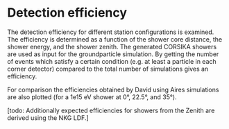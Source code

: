 # Detection efficiency

The detection efficiency for different station configurations is examined. The
efficiency is determined as a function of the shower core distance, the shower
energy, and the shower zenith. The generated CORSIKA showers are used as input
for the groundparticle simulation. By getting the number of events which
satisfy a certain condition (e.g. at least a particle in each corner detector)
compared to the total number of simulations gives an efficiency.

For comparison the efficiencies obtained by David using Aires simulations are
also plotted (for a 1e15 eV shower at 0°, 22.5°, and 35°).

[todo: Additionally expected efficiencies for showers from the Zenith
are derived using the NKG LDF.]
